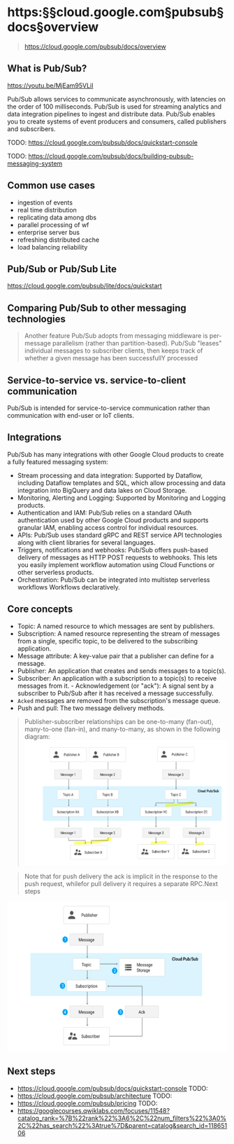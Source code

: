 # https:§§cloud.google.com§pubsub§docs§overview
> https://cloud.google.com/pubsub/docs/overview


## What is Pub/Sub?

https://youtu.be/MjEam95VLiI

Pub/Sub allows services to communicate asynchronously, with latencies on the order of 100 milliseconds. 
Pub/Sub is used for streaming analytics and data integration pipelines to ingest and distribute data. 
Pub/Sub enables you to create systems of event producers and consumers, called publishers and subscribers. 
 
TODO:
https://cloud.google.com/pubsub/docs/quickstart-console

TODO:
https://cloud.google.com/pubsub/docs/building-pubsub-messaging-system

## Common use cases
 
- ingestion of events
- real time distribution
- replicating data among dbs
- parallel processing of wf
- enterprise server bus
- refreshing distributed cache
- load balancing reliability

## Pub/Sub or Pub/Sub Lite

https://cloud.google.com/pubsub/lite/docs/quickstart


## Comparing Pub/Sub to other messaging technologies

> Another feature Pub/Sub adopts from messaging middleware is per-message parallelism (rather than partition-based). Pub/Sub "leases" individual messages to subscriber clients, then keeps track of whether a given message has been successfullY processed
 
## Service-to-service vs. service-to-client communication

Pub/Sub is intended for service-to-service communication rather than communication with end-user or IoT clients.

## Integrations
Pub/Sub has many integrations with other Google Cloud products to create a fully featured messaging system:
- Stream processing and data integration: Supported by Dataflow, including Dataflow templates and SQL, which allow processing and data integration into BigQuery and data lakes on Cloud Storage. 
- Monitoring, Alerting and Logging: Supported by Monitoring and Logging products. 
- Authentication and IAM: Pub/Sub relies on a standard OAuth authentication used by other Google Cloud products and supports granular IAM, enabling access control for individual resources. 
- APIs: Pub/Sub uses standard gRPC and REST service API technologies along with client libraries for several languages. 
- Triggers, notifications and webhooks: Pub/Sub offers push-based delivery of messages as HTTP POST requests to webhooks. This lets you easily implement workflow automation using Cloud Functions or other serverless products. 
- Orchestration: Pub/Sub can be integrated into multistep serverless workflows Workflows declaratively.  

## Core concepts

- Topic: A named resource to which messages are sent by publishers. 
- Subscription: A named resource representing the stream of messages from a single, specific topic, to be delivered to the subscribing application. 
- Message attribute: A key-value pair that a publisher can define for a message. 
- Publisher: An application that creates and sends messages to a topic(s). 
- Subscriber: An application with a subscription to a topic(s) to receive messages from it. - Acknowledgement (or "ack"): A signal sent by a subscriber to Pub/Sub after it has received a message successfully. 
- `Acked` messages are removed from the subscription's message queue. 
- Push and pull: The two message delivery methods.  

> Publisher-subscriber relationships can be one-to-many (fan-out), many-to-one (fan-in), and many-to-many, as shown in the following diagram:
![](2021-07-08-16-08-06.png)

> Note that for push delivery the ack is implicit in the response to the push request, whilefor pull delivery it requires a separate RPC.Next steps

![](2021-07-08-16-07-59.png)

 ## Next steps


- https://cloud.google.com/pubsub/docs/quickstart-console
TODO:
- https://cloud.google.com/pubsub/architecture
TODO:
- https://cloud.google.com/pubsub/pricing
TODO:
- https://googlecourses.qwiklabs.com/focuses/11548?catalog_rank=%7B%22rank%22%3A6%2C%22num_filters%22%3A0%2C%22has_search%22%3Atrue%7D&parent=catalog&search_id=11865106
